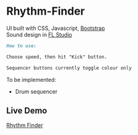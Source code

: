 # Rhythm-Finder

UI built with CSS, Javascript, [Bootstrap](https://getbootstrap.com/)\
Sound design in [FL Studio](https://www.image-line.com/)
```md
How to use: 

Choose speed, then hit "Kick" button.

Sequencer buttons currently toggle colour only
```

To be implemented:

- Drum sequencer

## Live Demo
[Rhythm Finder](https://ericfrancey.github.io/Rhythm-Finder/)